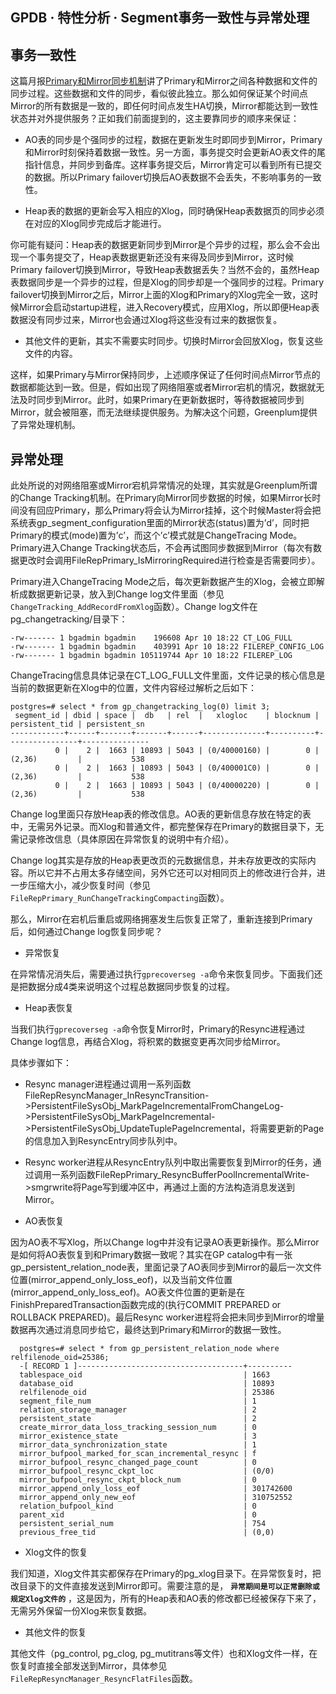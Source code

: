 ## GPDB · 特性分析 · Segment事务一致性与异常处理


    
## 事务一致性


这篇月报[Primary和Mirror同步机制][0]讲了Primary和Mirror之间各种数据和文件的同步过程。这些数据和文件的同步，看似彼此独立。那么如何保证某个时间点Mirror的所有数据是一致的，即任何时间点发生HA切换，Mirror都能达到一致性状态并对外提供服务？正如我们前面提到的，这主要靠同步的顺序来保证：  


* AO表的同步是个强同步的过程，数据在更新发生时即同步到Mirror，Primary和Mirror时刻保持着数据一致性。另一方面，事务提交时会更新AO表文件的尾指针信息，并同步到备库。这样事务提交后，Mirror肯定可以看到所有已提交的数据。所以Primary failover切换后AO表数据不会丢失，不影响事务的一致性。  

  
* Heap表的数据的更新会写入相应的Xlog，同时确保Heap表数据页的同步必须在对应的Xlog同步完成后才能进行。  


你可能有疑问：Heap表的数据更新同步到Mirror是个异步的过程，那么会不会出现一个事务提交了，Heap表数据更新还没有来得及同步到Mirror，这时候Primary failover切换到Mirror，导致Heap表数据丢失？当然不会的，虽然Heap表数据同步是一个异步的过程，但是Xlog的同步却是一个强同步的过程。Primary failover切换到Mirror之后，Mirror上面的Xlog和Primary的Xlog完全一致，这时候Mirror会启动startup进程，进入Recovery模式，应用Xlog，所以即便Heap表数据没有同步过来，Mirror也会通过Xlog将这些没有过来的数据恢复。  

  
* 其他文件的更新，其实不需要实时同步。切换时Mirror会回放Xlog，恢复这些文件的内容。  



这样，如果Primary与Mirror保持同步，上述顺序保证了任何时间点Mirror节点的数据都能达到一致。但是，假如出现了网络阻塞或者Mirror宕机的情况，数据就无法及时同步到Mirror。此时，如果Primary在更新数据时，等待数据被同步到Mirror，就会被阻塞，而无法继续提供服务。为解决这个问题，Greenplum提供了异常处理机制。  

## 异常处理


此处所说的对网络阻塞或Mirror宕机异常情况的处理，其实就是Greenplum所谓的Change Tracking机制。在Primary向Mirror同步数据的时候，如果Mirror长时间没有回应Primary，那么Primary将会认为Mirror挂掉，这个时候Master将会把系统表gp_segment_configuration里面的Mirror状态(status)置为’d’，同时把Primary的模式(mode)置为’c’，而这个’c’模式就是ChangeTracing Mode。Primary进入Change Tracking状态后，不会再试图同步数据到Mirror（每次有数据更改时会调用FileRepPrimary_IsMirroringRequired进行检查是否需要同步）。  


Primary进入ChangeTracing Mode之后，每次更新数据产生的Xlog，会被立即解析成数据更新记录，放入到Change log文件里面（参见`ChangeTracking_AddRecordFromXlog`函数）。Change log文件在pg_changetracking/目录下：  

```LANG
-rw------- 1 bgadmin bgadmin    196608 Apr 10 18:22 CT_LOG_FULL
-rw------- 1 bgadmin bgadmin    403991 Apr 10 18:22 FILEREP_CONFIG_LOG
-rw------- 1 bgadmin bgadmin 105119744 Apr 10 18:22 FILEREP_LOG

```


ChangeTracing信息具体记录在CT_LOG_FULL文件里面，文件记录的核心信息是当前的数据更新在Xlog中的位置，文件内容经过解析之后如下：  

```LANG
postgres=# select * from gp_changetracking_log(0) limit 3;
 segment_id | dbid | space |  db   | rel  |   xlogloc    | blocknum | persistent_tid | persistent_sn
------------+------+-------+-------+------+--------------+----------+----------------+---------------
          0 |    2 |  1663 | 10893 | 5043 | (0/40000160) |        0 | (2,36)         |           538
          0 |    2 |  1663 | 10893 | 5043 | (0/400001C0) |        0 | (2,36)         |           538
          0 |    2 |  1663 | 10893 | 5043 | (0/40000220) |        0 | (2,36)         |           538

```


Change log里面只存放Heap表的修改信息。AO表的更新信息存放在特定的表中，无需另外记录。而Xlog和普通文件，都完整保存在Primary的数据目录下，无需记录修改信息（具体原因在异常恢复的说明中有介绍）。  


Change log其实是存放的Heap表更改页的元数据信息，并未存放更改的实际内容。所以它并不占用太多存储空间，另外它还可以对相同页上的修改进行合并，进一步压缩大小，减少恢复时间（参见`FileRepPrimary_RunChangeTrackingCompacting`函数）。  


那么，Mirror在宕机后重启或网络拥塞发生后恢复正常了，重新连接到Primary后，如何通过Change log恢复同步呢？  


* 异常恢复  


在异常情况消失后，需要通过执行`gprecoverseg -a`命令来恢复同步。下面我们还是把数据分成4类来说明这个过程总数据同步恢复的过程。  

  
* Heap表恢复  


当我们执行`gprecoverseg -a`命令恢复Mirror时，Primary的Resync进程通过Change log信息，再结合Xlog，将积累的数据变更再次同步给Mirror。  


具体步骤如下：  


* Resync manager进程通过调用一系列函数FileRepResyncManager_InResyncTransition->PersistentFileSysObj_MarkPageIncrementalFromChangeLog->PersistentFileSysObj_MarkPageIncremental->PersistentFileSysObj_UpdateTuplePageIncremental，将需要更新的Page的信息加入到ResyncEntry同步队列中。  

      
* Resync worker进程从ResyncEntry队列中取出需要恢复到Mirror的任务，通过调用一系列函数FileRepPrimary_ResyncBufferPoolIncrementalWrite->smgrwrite将Page写到缓冲区中，再通过上面的方法构造消息发送到Mirror。  


  
* AO表恢复  


因为AO表不写Xlog，所以Change log中并没有记录AO表更新操作。那么Mirror是如何将AO表恢复到和Primary数据一致呢？其实在GP catalog中有一张gp_persistent_relation_node表，里面记录了AO表同步到Mirror的最后一次文件位置(mirror_append_only_loss_eof)，以及当前文件位置(mirror_append_only_loss_eof)。AO表文件位置的更新是在FinishPreparedTransaction函数完成的(执行COMMIT PREPARED or ROLLBACK PREPARED)。最后Resync worker进程将会把未同步到Mirror的增量数据再次通过消息同步给它，最终达到Primary和Mirror的数据一致性。  

```LANG
  postgres=# select * from gp_persistent_relation_node where relfilenode_oid=25386;
  -[ RECORD 1 ]-------------------------------------+----------
  tablespace_oid                                    | 1663
  database_oid                                      | 10893
  relfilenode_oid                                   | 25386
  segment_file_num                                  | 1
  relation_storage_manager                          | 2
  persistent_state                                  | 2
  create_mirror_data_loss_tracking_session_num      | 0
  mirror_existence_state                            | 3
  mirror_data_synchronization_state                 | 1
  mirror_bufpool_marked_for_scan_incremental_resync | f
  mirror_bufpool_resync_changed_page_count          | 0
  mirror_bufpool_resync_ckpt_loc                    | (0/0)
  mirror_bufpool_resync_ckpt_block_num              | 0
  mirror_append_only_loss_eof                       | 301742600
  mirror_append_only_new_eof                        | 310752552
  relation_bufpool_kind                             | 0
  parent_xid                                        | 0
  persistent_serial_num                             | 754
  previous_free_tid                                 | (0,0)

```

  
* Xlog文件的恢复  


我们知道，Xlog文件其实都保存在Primary的pg_xlog目录下。在异常恢复时，把改目录下的文件直接发送到Mirror即可。需要注意的是， **`异常期间是可以正常删除或规定Xlog文件的`** ，这是因为，所有的Heap表和AO表的修改都已经被保存下来了，无需另外保留一份Xlog来恢复数据。  

  
* 其他文件的恢复  


其他文件（pg_control, pg_clog, pg_mutitrans等文件）也和Xlog文件一样，在恢复时直接全部发送到Mirror，具体参见`FileRepResyncManager_ResyncFlatFiles`函数。  


[0]: http://mysql.taobao.org/monthly/2016/01/02/